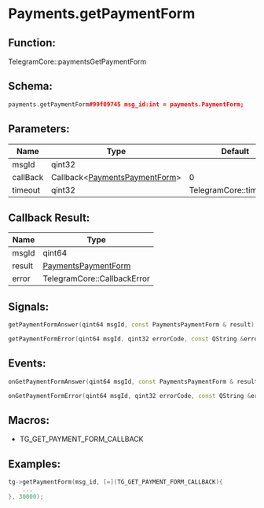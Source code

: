# Payments.getPaymentForm

## Function:

TelegramCore::paymentsGetPaymentForm

## Schema:

```c++
payments.getPaymentForm#99f09745 msg_id:int = payments.PaymentForm;
```
## Parameters:

|Name|Type|Default|
|----|----|-------|
|msgId|qint32||
|callBack|Callback&lt;[PaymentsPaymentForm](../../types/paymentspaymentform.md)&gt;|0|
|timeout|qint32|TelegramCore::timeOut()|

## Callback Result:

|Name|Type|
|----|----|
|msgId|qint64|
|result|[PaymentsPaymentForm](../../types/paymentspaymentform.md)|
|error|TelegramCore::CallbackError|

## Signals:

```c++
getPaymentFormAnswer(qint64 msgId, const PaymentsPaymentForm & result)
```
```c++
getPaymentFormError(qint64 msgId, qint32 errorCode, const QString &errorText)
```

## Events:

```c++
onGetPaymentFormAnswer(qint64 msgId, const PaymentsPaymentForm & result)
```
```c++
onGetPaymentFormError(qint64 msgId, qint32 errorCode, const QString &errorText)
```

## Macros:

* TG_GET_PAYMENT_FORM_CALLBACK

## Examples:

```c++
tg->getPaymentForm(msg_id, [=](TG_GET_PAYMENT_FORM_CALLBACK){
    ...
}, 30000);
```
